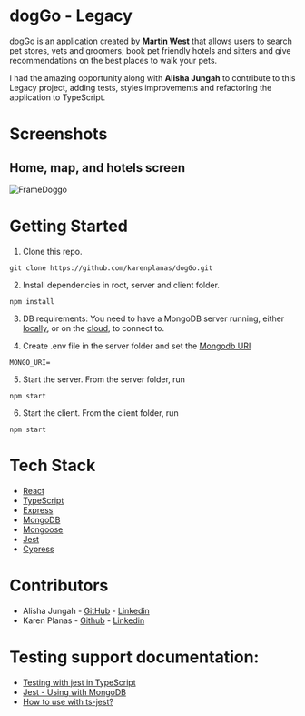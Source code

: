 # dogGo - Legacy

dogGo is an application created by **[Martin West](https://github.com/martinwest1993)** 
that allows users to search pet stores, vets and groomers; book pet friendly hotels and sitters and give recommendations on the best places to walk your pets. 

I had the amazing opportunity along with **Alisha Jungah** to contribute to this Legacy project, adding tests, styles improvements and refactoring the application to TypeScript. 

# Screenshots 
## Home, map, and hotels screen
![FrameDoggo](https://user-images.githubusercontent.com/61513120/162497039-d784f5d3-34bd-480f-bed7-a3a7c0788d8a.png)


# Getting Started
1. Clone this repo.  
  ```
  git clone https://github.com/karenplanas/dogGo.git
  ```
  
2. Install dependencies in root, server and client folder.
```
npm install
```

3. DB requirements: You need to have a MongoDB server running, either [locally](https://www.mongodb.com/docs/guides/server/install/), or on the [cloud](https://www.mongodb.com/cloud/atlas), to connect to.

4. Create .env file in the server folder and set the [Mongodb URI](https://www.mongodb.com/docs/manual/reference/connection-string/)
```
MONGO_URI=
```

5. Start the server. From the server folder, run
```
npm start
```
  
6. Start the client. From the client folder, run
```
npm start
```

# Tech Stack 
* [React](https://reactjs.org/)  
* [TypeScript](https://www.typescriptlang.org/)  
* [Express](https://expressjs.com/)  
* [MongoDB](https://www.mongodb.com/)  
* [Mongoose](https://mongoosejs.com/)  
* [Jest](https://jestjs.io/)
* [Cypress](https://www.cypress.io/) 

# Contributors
* Alisha Jungah - [GitHub](https://github.com/alisha0815) - [Linkedin](https://www.linkedin.com/in/alisha-jungah-greve-b2abba211/)
* Karen Planas - [Github](https://github.com/karenplanas) - [Linkedin](https://www.linkedin.com/in/karen-planas)

# Testing support documentation:
* [Testing with jest in TypeScript](https://itnext.io/testing-with-jest-in-typescript-cc1cd0095421)  
* [Jest - Using with MongoDB](https://jestjs.io/docs/mongodb)  
* [How to use with ts-jest?](https://github.com/shelfio/jest-mongodb/issues/239)  

